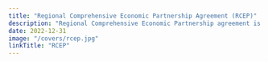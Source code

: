 ```yaml
---
title: "Regional Comprehensive Economic Partnership Agreement (RCEP)"
description: "Regional Comprehensive Economic Partnership agreement is by Indonesia"
date: 2022-12-31
image: "/covers/rcep.jpg"
linkTitle: "RCEP"
---
```


